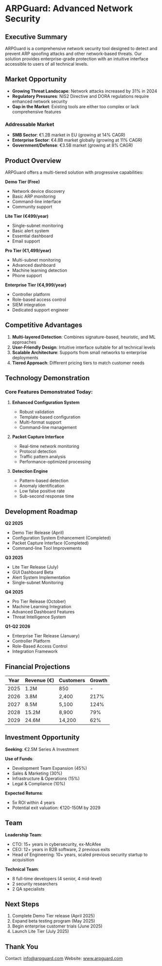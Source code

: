 # ARPGuard: Advanced Network Security

## Executive Summary

ARPGuard is a comprehensive network security tool designed to detect and prevent ARP spoofing attacks and other network-based threats. Our solution provides enterprise-grade protection with an intuitive interface accessible to users of all technical levels.

## Market Opportunity

- **Growing Threat Landscape**: Network attacks increased by 31% in 2024
- **Regulatory Pressures**: NIS2 Directive and DORA regulations require enhanced network security
- **Gap in the Market**: Existing tools are either too complex or lack comprehensive features

### Addressable Market
- **SMB Sector**: €1.2B market in EU (growing at 14% CAGR)
- **Enterprise Sector**: €4.8B market globally (growing at 11% CAGR)
- **Government/Defense**: €3.5B market (growing at 8% CAGR)

## Product Overview

ARPGuard offers a multi-tiered solution with progressive capabilities:

**Demo Tier (Free)**
- Network device discovery
- Basic ARP monitoring
- Command-line interface
- Community support

**Lite Tier (€499/year)**
- Single-subnet monitoring
- Basic alert system
- Essential dashboard
- Email support

**Pro Tier (€1,499/year)**
- Multi-subnet monitoring
- Advanced dashboard
- Machine learning detection
- Phone support

**Enterprise Tier (€4,999/year)**
- Controller platform
- Role-based access control
- SIEM integration
- Dedicated support engineer

## Competitive Advantages

1. **Multi-layered Detection**: Combines signature-based, heuristic, and ML approaches
2. **User-Friendly Design**: Intuitive interface suitable for all technical levels
3. **Scalable Architecture**: Supports from small networks to enterprise deployments
4. **Tiered Approach**: Different pricing tiers to match customer needs

## Technology Demonstration

### Core Features Demonstrated Today:

1. **Enhanced Configuration System**
   - Robust validation
   - Template-based configuration
   - Multi-format support
   - Command-line management

2. **Packet Capture Interface**
   - Real-time network monitoring
   - Protocol detection
   - Traffic pattern analysis
   - Performance-optimized processing

3. **Detection Engine**
   - Pattern-based detection
   - Anomaly identification
   - Low false positive rate
   - Sub-second response time

## Development Roadmap

**Q2 2025**
- Demo Tier Release (April)
- Configuration System Enhancement (Completed)
- Packet Capture Interface (Completed)
- Command-line Tool Improvements

**Q3 2025**
- Lite Tier Release (July)
- GUI Dashboard Beta
- Alert System Implementation
- Single-subnet Monitoring

**Q4 2025**
- Pro Tier Release (October)
- Machine Learning Integration
- Advanced Dashboard Features
- Threat Intelligence System

**Q1-Q2 2026**
- Enterprise Tier Release (January)
- Controller Platform
- Role-Based Access Control
- Integration Framework

## Financial Projections

| Year | Revenue (€) | Customers | Growth |
|------|-------------|-----------|--------|
| 2025 | 1.2M        | 850       | -      |
| 2026 | 3.8M        | 2,400     | 217%   |
| 2027 | 8.5M        | 5,100     | 124%   |
| 2028 | 15.2M       | 8,900     | 79%    |
| 2029 | 24.6M       | 14,200    | 62%    |

## Investment Opportunity

**Seeking**: €2.5M Series A Investment

**Use of Funds**:
- Development Team Expansion (45%)
- Sales & Marketing (30%)
- Infrastructure & Operations (15%)
- Legal & Compliance (10%)

**Expected Returns**:
- 5x ROI within 4 years
- Potential exit valuation: €120-150M by 2029

## Team

**Leadership Team**:
- CTO: 15+ years in cybersecurity, ex-McAfee
- CEO: 12+ years in B2B software, 2 previous exits
- Head of Engineering: 10+ years, scaled previous security startup to acquisition

**Technical Team**:
- 8 full-time developers (4 senior, 4 mid-level)
- 2 security researchers
- 2 QA specialists

## Next Steps

1. Complete Demo Tier release (April 2025)
2. Expand beta testing program (May 2025)
3. Begin enterprise customer trials (June 2025)
4. Launch Lite Tier (July 2025)

## Thank You

Contact: info@arpguard.com
Website: www.arpguard.com 